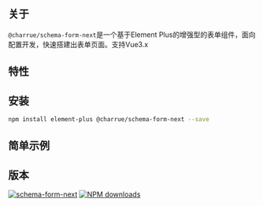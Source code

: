 

## 关于
`@charrue/schema-form-next`是一个基于Element Plus的增强型的表单组件，面向配置开发，快速搭建出表单页面。支持Vue3.x

## 特性



## 安装

``` bash
npm install element-plus @charrue/schema-form-next --save
```

## 简单示例

## 版本

[![schema-form-next](https://img.shields.io/npm/v/@charrue/schema-form-next.svg?style=flat-square)](https://www.npmjs.org/package/@charrue/schema-form-next)
[![NPM downloads](https://img.shields.io/npm/dt/@charrue/schema-form-next.svg?style=flat-square)](https://npmjs.org/package/@charrue/schema-form-next)
